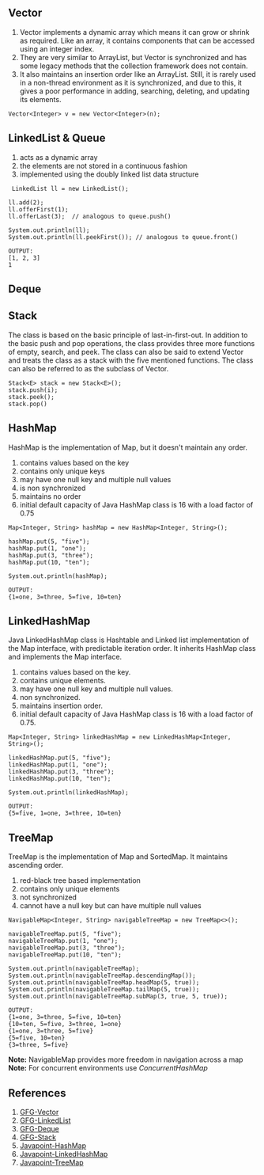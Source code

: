 ## Vector
1. Vector implements a dynamic array which means it can grow or shrink as required. Like an array, it contains components that can be accessed using an integer index.
2. They are very similar to ArrayList, but Vector is synchronized and has some legacy methods that the collection framework does not contain.
3. It also maintains an insertion order like an ArrayList. Still, it is rarely used in a non-thread environment as it is synchronized, and due to this, it gives a poor performance in adding, searching, deleting, and updating its elements.

```
Vector<Integer> v = new Vector<Integer>(n);
```

## LinkedList & Queue
1. acts as a dynamic array
2. the elements are not stored in a continuous fashion
3. implemented using the doubly linked list data structure

```
 LinkedList ll = new LinkedList();

ll.add(2);
ll.offerFirst(1);
ll.offerLast(3);  // analogous to queue.push()

System.out.println(ll);
System.out.println(ll.peekFirst()); // analogous to queue.front()
```
```
OUTPUT:
[1, 2, 3]
1
```

## Deque

## Stack
The class is based on the basic principle of last-in-first-out. In addition to the basic push and pop operations, the class provides three more functions of empty, search, and peek. The class can also be said to extend Vector and treats the class as a stack with the five mentioned functions. The class can also be referred to as the subclass of Vector.

```
Stack<E> stack = new Stack<E>();
stack.push(i);
stack.peek();
stack.pop()
```

## HashMap
HashMap is the implementation of Map, but it doesn't maintain any order.
1. contains values based on the key
2. contains only unique keys
3. may have one null key and multiple null values
4. is non synchronized
5. maintains no order
6. initial default capacity of Java HashMap class is 16 with a load factor of 0.75
```
Map<Integer, String> hashMap = new HashMap<Integer, String>();

hashMap.put(5, "five");
hashMap.put(1, "one");
hashMap.put(3, "three");
hashMap.put(10, "ten");

System.out.println(hashMap);
```
```
OUTPUT:
{1=one, 3=three, 5=five, 10=ten}
```

## LinkedHashMap
Java LinkedHashMap class is Hashtable and Linked list implementation of the Map interface, with predictable iteration order. It inherits HashMap class and implements the Map interface.
1. contains values based on the key.
2. contains unique elements.
3. may have one null key and multiple null values.
4. non synchronized.
5. maintains insertion order.
6. initial default capacity of Java HashMap class is 16 with a load factor of 0.75.

```
Map<Integer, String> linkedHashMap = new LinkedHashMap<Integer, String>();

linkedHashMap.put(5, "five");
linkedHashMap.put(1, "one");
linkedHashMap.put(3, "three");
linkedHashMap.put(10, "ten");

System.out.println(linkedHashMap);
```
```
OUTPUT:
{5=five, 1=one, 3=three, 10=ten}
```

## TreeMap
TreeMap is the implementation of Map and SortedMap. It maintains ascending order.
1. red-black tree based implementation
2. contains only unique elements
3. not synchronized
4. cannot have a null key but can have multiple null values

```
NavigableMap<Integer, String> navigableTreeMap = new TreeMap<>();

navigableTreeMap.put(5, "five");
navigableTreeMap.put(1, "one");
navigableTreeMap.put(3, "three");
navigableTreeMap.put(10, "ten");

System.out.println(navigableTreeMap);
System.out.println(navigableTreeMap.descendingMap());
System.out.println(navigableTreeMap.headMap(5, true));
System.out.println(navigableTreeMap.tailMap(5, true));
System.out.println(navigableTreeMap.subMap(3, true, 5, true));
```
```
OUTPUT:
{1=one, 3=three, 5=five, 10=ten}
{10=ten, 5=five, 3=three, 1=one}
{1=one, 3=three, 5=five}
{5=five, 10=ten}
{3=three, 5=five}
```
**Note:** NavigableMap provides more freedom in navigation across a map <br>
**Note:** For concurrent environments use *ConcurrentHashMap*

## References
1. [GFG-Vector](https://www.geeksforgeeks.org/java-util-vector-class-java/)
2. [GFG-LinkedList](https://www.geeksforgeeks.org/linked-list-in-java/)
3. [GFG-Deque](https://www.geeksforgeeks.org/arraydeque-in-java/)
4. [GFG-Stack](https://www.geeksforgeeks.org/stack-class-in-java/)
5. [Javapoint-HashMap](https://www.javatpoint.com/java-hashmap)
6. [Javapoint-LinkedHashMap](https://www.javatpoint.com/java-linkedhashmap)
7. [Javapoint-TreeMap](https://www.javatpoint.com/java-treemap)
